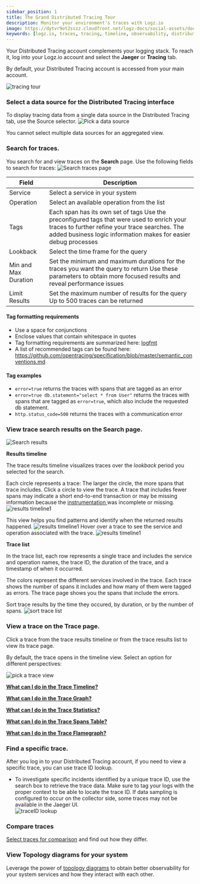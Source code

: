 ```yaml
---
sidebar_position: 1
title: The Grand Distributed Tracing Tour
description: Monitor your environment's traces with Logz.io
image: https://dytvr9ot2sszz.cloudfront.net/logz-docs/social-assets/docs-social.jpg
keywords: [logz.io, traces, tracing, timeline, observability, distributed tracing]
---
```



Your Distributed Tracing account complements your logging stack. To reach it, log into your Logz.io account and select the **Jaeger** or **Tracing** tab.

By default, your Distributed Tracing account is accessed from your main account. 

![tracing tour](https://dytvr9ot2sszz.cloudfront.net/logz-docs/distributed-tracing/tracing_tour-update.png)



### Select a data source for the Distributed Tracing interface 

To display tracing data from a single data source in the Distributed Tracing tab, use the Source selector. 
![Pick a data source](https://dytvr9ot2sszz.cloudfront.net/logz-docs/distributed-tracing/tracing-data-source.gif)

You cannot select multiple data sources for an aggregated view.

### Search for traces. 
You search for and view traces on the **Search** page. 
Use the following fields to search for traces: 
![Search traces page](https://dytvr9ot2sszz.cloudfront.net/logz-docs/distributed-tracing/trace-search-fields1.png)



| Field | Description  |
|---------------|---------------|
| Service   |Select a service in your system  |
| Operation | Select an available operation from the list        |
| Tags      | Each span has its own set of tags Use the preconfigured tags that were used to enrich your traces to further refine your trace searches. The added business logic information makes for easier debug processes |
|Lookback                        |Select the time frame for the query|
|Min and Max Duration  |Set the minimum and maximum durations for the traces you want the query to      return Use these parameters to obtain more focused results and reveal performance issues |
| Limit Results                  |Set the maximum number of results for the query Up to 500 traces can be returned|      

    
#### Tag formatting requirements
* Use a space for conjunctions 
* Enclose values that contain whitespace in quotes
* Tag formatting requirements are summarized here: [logfmt <i class="fas fa-external-link-alt"></i>](https://brandur.org/logfmt) 
* A list of recommended tags can be found here: [https://github.com/opentracing/specification/blob/master/semantic_conventions.md <i class="fas fa-external-link-alt"></i>](https://github.com/opentracing/specification/blob/master/semantic_conventions.md)

#### Tag examples

*  `error=true` returns the traces with spans that are tagged as an error
*  `error=true db.statement="select * from User"`  returns the traces with spans that are tagged as `error=true`, which also include the requested db statement.
*  `http.status_code=500` returns the traces with a communication error   

### View trace search results on the Search page.
![Search results](https://dytvr9ot2sszz.cloudfront.net/logz-docs/distributed-tracing/tracing_search-results.png)

**Results timeline**

The trace results timeline visualizes traces over the *lookback* period you selected for the search. 

Each circle represents a trace: The larger the circle, the more spans that trace includes. Click a circle to view the trace. A trace that includes fewer spans may indicate a short end-to-end transaction or may be missing information because the [instrumentation ](https://app.logz.io/#/distributed-tracing/tracing-instrumentation/) was incomplete or missing. 
![results timeline1](https://dytvr9ot2sszz.cloudfront.net/logz-docs/distributed-tracing/results-timeline1.png)

This view helps you find patterns and identify when the returned results happened.
![results timeline1](https://dytvr9ot2sszz.cloudfront.net/logz-docs/distributed-tracing/results-timeline2.png)
Hover over a trace to see the service and operation associated with the trace. 
![results timeline1](https://dytvr9ot2sszz.cloudfront.net/logz-docs/distributed-tracing/results-timeline3.png)

**Trace list**

In the trace list, each row represents a single trace and includes the service and operation names, the trace ID, the duration of the trace, and a timestamp of when it occurred.

The colors represent the different services involved in the trace. Each trace shows the number of spans it includes and how many of them were tagged as errors. The trace page shows you the spans that include the errors.

Sort trace results by the time they occured, by duration, or by the number of spans. 
![sort trace list](https://dytvr9ot2sszz.cloudfront.net/logz-docs/distributed-tracing/dist_trace-sort_traces.png)

### View a trace on the Trace page.
Click a trace from the trace results timeline or from the trace results list to view its trace page. 

By default, the trace opens in the timeline view. Select an option for different perspectives: 

![pick a trace view](https://dytvr9ot2sszz.cloudfront.net/logz-docs/distributed-tracing/trace_view_pick-context.png)

**[What can I do in the Trace Timeline?](/docs/user-guide/distributed-tracing/navigating-tracing/trace-timeline)**

**[What can I do in the Trace Graph?](/docs/user-guide/distributed-tracing/navigating-tracing/trace-graph)**

**[What can I do in the Trace Statistics?](/docs/user-guide/distributed-tracing/navigating-tracing/trace-stats)**

**[What can I do in the Trace Spans Table?](/docs/user-guide/distributed-tracing/navigating-tracing/trace-spands-table)**

**[What can I do in the Trace Flamegraph?](/docs/user-guide/distributed-tracing/navigating-tracing/trace-flamegraph)**


### Find a specific trace. 
After you log in to your Distributed Tracing account, if you need to view a specific trace, you can use trace ID lookup. <!-- or upload a JSON file. -->

* To investigate specific incidents identified by a unique trace ID, use the search box to retrieve the trace data.  Make sure to tag your logs with the proper context to be able to locate the trace ID.
  If data sampling is configured to occur on the collector side, some traces may not be available in the Jaeger UI.  
  ![traceID lookup](https://dytvr9ot2sszz.cloudfront.net/logz-docs/distributed-tracing/traceid.png)


### Compare traces
[Select traces for comparison](/docs/user-guide/distributed-tracing/navigating-tracing/compare-traces) and find out how they differ.

### View Topology diagrams for your system
Leverage the power of [topology diagrams](/docs/user-guide/distributed-tracing/navigating-tracing/topology) to obtain better observability for your system services and how they interact with each other.

